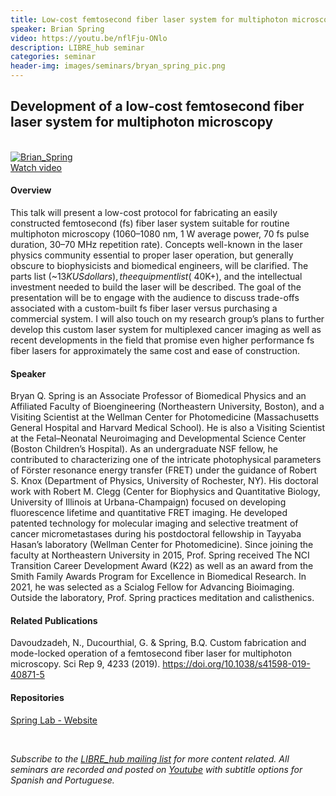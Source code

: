 ```yaml
---
title: Low-cost femtosecond fiber laser system for multiphoton microscopy
speaker: Brian Spring
video: https://youtu.be/nflFju-ONlo
description: LIBRE_hub seminar
categories: seminar
header-img: images/seminars/bryan_spring_pic.png
---
```


## Development of a low-cost femtosecond fiber laser system for multiphoton microscopy

<br>

<div class="thumbnail-container">
  <a href="https://youtu.be/nflFju-ONlo">
    <img class="thumbnail" src="http://img.youtube.com/vi/nflFju-ONlo/0.jpg" alt="Brian_Spring">
    <div class="overlay">
      <span class="text">Watch video</span>
    </div>
  </a>
</div>

#### Overview
This talk will present a low-cost protocol for fabricating an easily constructed femtosecond (fs) fiber laser system suitable for routine multiphoton microscopy (1060–1080 nm, 1 W average power, 70 fs pulse duration, 30–70 MHz repetition rate). Concepts well-known in the laser physics community essential to proper laser operation, but generally obscure to biophysicists and biomedical engineers, will be clarified. The parts list (~$13K US dollars), the equipment list (~$40K+), and the intellectual investment needed to build the laser will be described. The goal of the presentation will be to engage with the audience to discuss trade-offs associated with a custom-built fs fiber laser versus purchasing a commercial system. I will also touch on my research group’s plans to further develop this custom laser system for multiplexed cancer imaging as well as recent developments in the field that promise even higher performance fs fiber lasers for approximately the same cost and ease of construction.

#### Speaker
Bryan Q. Spring is an Associate Professor of Biomedical Physics and an Affiliated Faculty of Bioengineering (Northeastern University, Boston), and a Visiting Scientist at the Wellman Center for Photomedicine (Massachusetts General Hospital and Harvard Medical School). He is also a Visiting Scientist at the Fetal–Neonatal Neuroimaging and Developmental Science Center (Boston Children’s Hospital). As an undergraduate NSF fellow, he contributed to characterizing one of the intricate photophysical parameters of Förster resonance energy transfer (FRET) under the guidance of Robert S. Knox (Department of Physics, University of Rochester, NY). His doctoral work with Robert M. Clegg (Center for Biophysics and Quantitative Biology, University of Illinois at Urbana-Champaign) focused on developing fluorescence lifetime and quantitative FRET imaging. He developed patented technology for molecular imaging and selective treatment of cancer micrometastases during his postdoctoral fellowship in Tayyaba Hasan’s laboratory (Wellman Center for Photomedicine). Since joining the faculty at Northeastern University in 2015, Prof. Spring received The NCI Transition Career Development Award (K22) as well as an award from the Smith Family Awards Program for Excellence in Biomedical Research. In 2021, he was selected as a Scialog Fellow for Advancing Bioimaging. Outside the laboratory, Prof. Spring practices meditation and calisthenics.

#### Related Publications
Davoudzadeh, N., Ducourthial, G. & Spring, B.Q. Custom fabrication and mode-locked operation of a femtosecond fiber laser for multiphoton microscopy. Sci Rep 9, 4233 (2019). https://doi.org/10.1038/s41598-019-40871-5 
‌
#### Repositories
[Spring Lab - Website](https://sites.google.com/view/springlabnu/)

<br>

*Subscribe to the [LIBRE_hub mailing list](https://mailchi.mp/2efa11be3d6b/libre_hub) for more content related. All seminars are recorded and posted on [Youtube](https://www.youtube.com/channel/UCKaffupDA8KKrDE0rd668Xw) with subtitle options for Spanish and Portuguese.*
